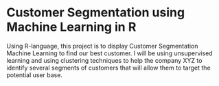 # Customer Segmentation using Machine Learning in R
Using R-language, this project is to display Customer Segmentation Machine Learning to find our best customer. I will be using unsupervised learning and using clustering techniques to help the company XYZ to identify several segments of customers that will allow them to target the potential user base. 
